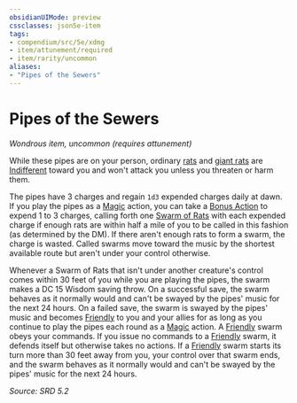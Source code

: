 ```yaml
---
obsidianUIMode: preview
cssclasses: json5e-item
tags:
- compendium/src/5e/xdmg
- item/attunement/required
- item/rarity/uncommon
aliases: 
- "Pipes of the Sewers"
---
```

# Pipes of the Sewers
*Wondrous item, uncommon (requires attunement)*  


While these pipes are on your person, ordinary [rats](rat-xmm.md) and [giant rats](giant-rat-xmm.md) are [Indifferent](indifferent-attitude-xphb.md) toward you and won't attack you unless you threaten or harm them.

The pipes have 3 charges and regain `1d3` expended charges daily at dawn. If you play the pipes as a [Magic](actions.md#Magic) action, you can take a [Bonus Action](bonus-action-xphb.md) to expend 1 to 3 charges, calling forth one [Swarm of Rats](swarm-of-rats-xmm.md) with each expended charge if enough rats are within half a mile of you to be called in this fashion (as determined by the DM). If there aren't enough rats to form a swarm, the charge is wasted. Called swarms move toward the music by the shortest available route but aren't under your control otherwise.

Whenever a Swarm of Rats that isn't under another creature's control comes within 30 feet of you while you are playing the pipes, the swarm makes a DC 15 Wisdom saving throw. On a successful save, the swarm behaves as it normally would and can't be swayed by the pipes' music for the next 24 hours. On a failed save, the swarm is swayed by the pipes' music and becomes [Friendly](friendly-attitude-xphb.md) to you and your allies for as long as you continue to play the pipes each round as a [Magic](actions.md#Magic) action. A [Friendly](friendly-attitude-xphb.md) swarm obeys your commands. If you issue no commands to a [Friendly](friendly-attitude-xphb.md) swarm, it defends itself but otherwise takes no actions. If a [Friendly](friendly-attitude-xphb.md) swarm starts its turn more than 30 feet away from you, your control over that swarm ends, and the swarm behaves as it normally would and can't be swayed by the pipes' music for the next 24 hours.

*Source: SRD 5.2*